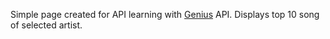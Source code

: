 Simple page created for API learning with [Genius](https://genius.com/) API. 
Displays top 10 song of selected artist.

